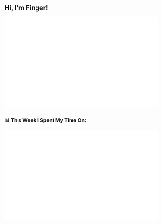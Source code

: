 <h2> Hi, I'm Finger!</h2>

<img align="right" src="https://raw.githubusercontent.com/spianmo/github-stats/master/generated/overview.svg#gh-light-mode-only">

<!-- <img align="right" height="160em" src="https://github-readme-stats-eight-theta.vercel.app/api/top-langs/?username=spianmo&layout=compact&langs_count=8&theme=algolia"/>	 -->
	
```go
package main

type Me struct {
	Name   string
	Job    string
	Code   string
	Skills string
}

func main() {
	me := &Me{
		Name:   "Finger",
		Job:    "Client-side Engineer",
		Code:   "Java, Kotlin, C#, Rust and C++ and Others",
		Skills: "Android, Security, Cross-platform client, NLP, CV, ASR ^o^",
	}
	_ = me
}
```


<h3>📊 This Week I Spent My Time On:</h3>
<img align='right' src="https://raw.githubusercontent.com/spianmo/github-stats/master/generated/languages.svg#gh-light-mode-only">

<!--START_SECTION:waka-->

```txt
TypeScript             6 hrs 7 mins    ███████▓░░░░░░░░░░░░░░░░░   30.55 %
Vue.js                 4 hrs 43 mins   ██████░░░░░░░░░░░░░░░░░░░   23.55 %
Python                 3 hrs 48 mins   ████▓░░░░░░░░░░░░░░░░░░░░   18.97 %
JavaScript             1 hr 30 mins    ██░░░░░░░░░░░░░░░░░░░░░░░   07.55 %
Kotlin                 1 hr 3 mins     █▒░░░░░░░░░░░░░░░░░░░░░░░   05.29 %
```

<!--END_SECTION:waka-->

